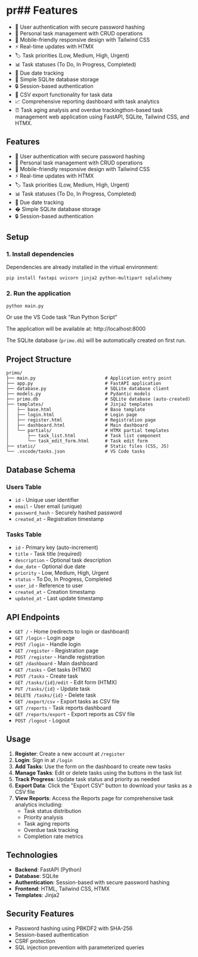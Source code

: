 # pr## Features

- 🔐 User authentication with secure password hashing
- 📝 Personal task management with CRUD operations
- 📱 Mobile-friendly responsive design with Tailwind CSS
- ⚡ Real-time updates with HTMX
- 🏷️ Task priorities (Low, Medium, High, Urgent)
- 📊 Task statuses (To Do, In Progress, Completed)
- 📅 Due date tracking
- 💾 Simple SQLite database storage
- 🔒 Session-based authentication
- 📄 CSV export functionality for task data
- 📈 Comprehensive reporting dashboard with task analytics
- ⏰ Task aging analysis and overdue trackingthon-based task management web application using FastAPI, SQLite, Tailwind CSS, and HTMX.

## Features

- 🔐 User authentication with secure password hashing
- 📝 Personal task management with CRUD operations
- 📱 Mobile-friendly responsive design with Tailwind CSS
- ⚡ Real-time updates with HTMX
- 🏷️ Task priorities (Low, Medium, High, Urgent)
- 📊 Task statuses (To Do, In Progress, Completed)
- 📅 Due date tracking
- � Simple SQLite database storage
- 🔒 Session-based authentication

## Setup

### 1. Install dependencies
Dependencies are already installed in the virtual environment:
```bash
pip install fastapi uvicorn jinja2 python-multipart sqlalchemy
```

### 2. Run the application

```bash
python main.py
```

Or use the VS Code task "Run Python Script"

The application will be available at: http://localhost:8000

The SQLite database (`primo.db`) will be automatically created on first run.

## Project Structure

```
primo/
├── main.py                          # Application entry point
├── app.py                           # FastAPI application
├── database.py                      # SQLite database client
├── models.py                        # Pydantic models
├── primo.db                         # SQLite database (auto-created)
├── templates/                       # Jinja2 templates
│   ├── base.html                    # Base template
│   ├── login.html                   # Login page
│   ├── register.html                # Registration page
│   ├── dashboard.html               # Main dashboard
│   └── partials/                    # HTMX partial templates
│       ├── task_list.html           # Task list component
│       └── task_edit_form.html      # Task edit form
├── static/                          # Static files (CSS, JS)
└── .vscode/tasks.json               # VS Code tasks
```

## Database Schema

### Users Table
- `id` - Unique user identifier
- `email` - User email (unique)
- `password_hash` - Securely hashed password
- `created_at` - Registration timestamp

### Tasks Table
- `id` - Primary key (auto-increment)
- `title` - Task title (required)
- `description` - Optional task description
- `due_date` - Optional due date
- `priority` - Low, Medium, High, Urgent
- `status` - To Do, In Progress, Completed
- `user_id` - Reference to user
- `created_at` - Creation timestamp
- `updated_at` - Last update timestamp

## API Endpoints

- `GET /` - Home (redirects to login or dashboard)
- `GET /login` - Login page
- `POST /login` - Handle login
- `GET /register` - Registration page
- `POST /register` - Handle registration
- `GET /dashboard` - Main dashboard
- `GET /tasks` - Get tasks (HTMX)
- `POST /tasks` - Create task
- `GET /tasks/{id}/edit` - Edit form (HTMX)
- `PUT /tasks/{id}` - Update task
- `DELETE /tasks/{id}` - Delete task
- `GET /export/csv` - Export tasks as CSV file
- `GET /reports` - Task reports dashboard
- `GET /reports/export` - Export reports as CSV file
- `POST /logout` - Logout

## Usage

1. **Register**: Create a new account at `/register`
2. **Login**: Sign in at `/login`
3. **Add Tasks**: Use the form on the dashboard to create new tasks
4. **Manage Tasks**: Edit or delete tasks using the buttons in the task list
5. **Track Progress**: Update task status and priority as needed
6. **Export Data**: Click the "Export CSV" button to download your tasks as a CSV file
7. **View Reports**: Access the Reports page for comprehensive task analytics including:
   - Task status distribution
   - Priority analysis
   - Task aging reports
   - Overdue task tracking
   - Completion rate metrics

## Technologies

- **Backend**: FastAPI (Python)
- **Database**: SQLite
- **Authentication**: Session-based with secure password hashing
- **Frontend**: HTML, Tailwind CSS, HTMX
- **Templates**: Jinja2

## Security Features

- Password hashing using PBKDF2 with SHA-256
- Session-based authentication
- CSRF protection
- SQL injection prevention with parameterized queries
